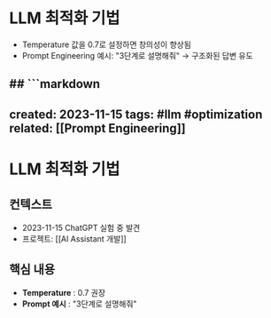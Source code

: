 # LLM 최적화 기법
- Temperature 값을 0.7로 설정하면 창의성이 향상됨
- Prompt Engineering 예시: "3단계로 설명해줘" → 구조화된 답변 유도

## ## ```markdown

## created: 2023-11-15 tags: #llm #optimization related: [[Prompt Engineering]]

# LLM 최적화 기법

## 컨텍스트



- 2023-11-15 ChatGPT 실험 중 발견
- 프로젝트: [[AI Assistant 개발]]

## 핵심 내용

- **Temperature** : 0.7 권장
- **Prompt 예시** : "3단계로 설명해줘"



